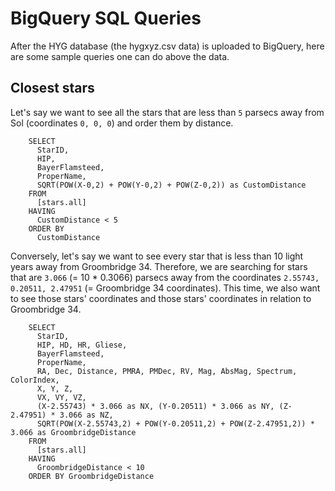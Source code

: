 # BigQuery SQL Queries

After the HYG database (the hygxyz.csv data) is uploaded to BigQuery, here are some sample queries one can do above the data.

## Closest stars

Let's say we want to see all the stars that are less than `5` parsecs away from Sol (coordinates `0, 0, 0`) and order them by distance.

		SELECT
		  StarID,
		  HIP,
		  BayerFlamsteed,
		  ProperName,
		  SQRT(POW(X-0,2) + POW(Y-0,2) + POW(Z-0,2)) as CustomDistance
		FROM
		  [stars.all]
		HAVING
		  CustomDistance < 5
		ORDER BY
		  CustomDistance

Conversely, let's say we want to see every star that is less than 10 light years away from Groombridge 34. Therefore, we are searching for stars that are `3.066` (= 10 * 0.3066) parsecs away from the coordinates `2.55743, 0.20511, 2.47951` (= Groombridge 34 coordinates). This time, we also want to see those stars' coordinates and those stars' coordinates in relation to Groombridge 34.

		SELECT
		  StarID,
		  HIP, HD, HR, Gliese,
		  BayerFlamsteed,
		  ProperName,
		  RA, Dec, Distance, PMRA, PMDec, RV, Mag, AbsMag, Spectrum, ColorIndex,
		  X, Y, Z,
		  VX, VY, VZ,
		  (X-2.55743) * 3.066 as NX, (Y-0.20511) * 3.066 as NY, (Z-2.47951) * 3.066 as NZ,
		  SQRT(POW(X-2.55743,2) + POW(Y-0.20511,2) + POW(Z-2.47951,2)) * 3.066 as GroombridgeDistance
		FROM
		  [stars.all]
		HAVING
		  GroombridgeDistance < 10
		ORDER BY GroombridgeDistance